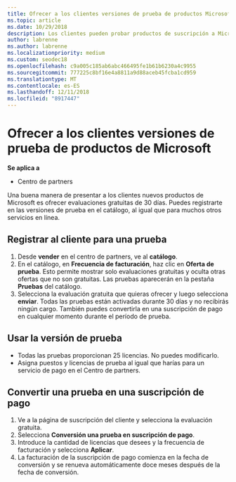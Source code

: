 ```yaml
---
title: Ofrecer a los clientes versiones de prueba de productos Microsoft | Centro de partners
ms.topic: article
ms.date: 10/29/2018
description: Los clientes pueden probar productos de suscripción a Microsoft durante 30 días. Puedes registrarte en estas versiones de prueba en el catálogo, al igual que muchos otros servicios en línea.
author: labrenne
ms.author: labrenne
ms.localizationpriority: medium
ms.custom: seodec18
ms.openlocfilehash: c9a005c185ab6abc466495fe1b61b6230a4c9955
ms.sourcegitcommit: 777225c8bf16e4a8811a9d88aceb45fcba1cd959
ms.translationtype: MT
ms.contentlocale: es-ES
ms.lasthandoff: 12/11/2018
ms.locfileid: "8917447"
---
```

# <a name="offer-your-customers-trials-of-microsoft-products"></a>Ofrecer a los clientes versiones de prueba de productos de Microsoft

**Se aplica a**

-  Centro de partners

Una buena manera de presentar a los clientes nuevos productos de Microsoft es ofrecer evaluaciones gratuitas de 30 días. Puedes registrarte en las versiones de prueba en el catálogo, al igual que para muchos otros servicios en línea.  

## <a name="sign-your-customer-up-for-a-trial"></a>Registrar al cliente para una prueba

1.  Desde **vender** en el centro de partners, ve al **catálogo**. 
2.  En el catálogo, en **Frecuencia de facturación**, haz clic en **Oferta de prueba**. Esto permite mostrar solo evaluaciones gratuitas y oculta otras ofertas que no son gratuitas. Las pruebas aparecerán en la pestaña **Pruebas** del catálogo.
3.  Selecciona la evaluación gratuita que quieras ofrecer y luego selecciona **enviar**. Todas las pruebas están activadas durante 30 días y no recibirás ningún cargo. También puedes convertirla en una suscripción de pago en cualquier momento durante el período de prueba.

## <a name="using-the-trial"></a>Usar la versión de prueba

- Todas las pruebas proporcionan 25 licencias. No puedes modificarlo.
- Asigna puestos y licencias de prueba al igual que harías para un servicio de pago en el Centro de partners.

## <a name="converting-a-trial-to-a-paid-subscription"></a>Convertir una prueba en una suscripción de pago

1.  Ve a la página de suscripción del cliente y selecciona la evaluación gratuita.
2.  Selecciona **Conversión una prueba en suscripción de pago**.
3.  Introduce la cantidad de licencias que desees y la frecuencia de facturación y selecciona **Aplicar**.
4.  La facturación de la suscripción de pago comienza en la fecha de conversión y se renueva automáticamente doce meses después de la fecha de conversión. 


